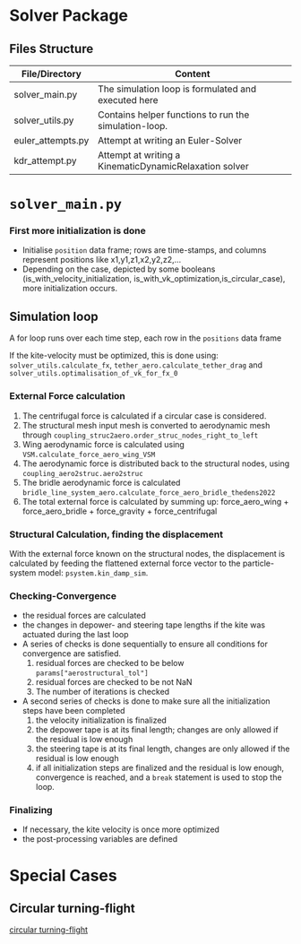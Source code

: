 # Solver Package

## Files Structure
| File/Directory | Content |
| -------------- | ------- |
| solver_main.py | The simulation loop is formulated and executed here |
| solver_utils.py | Contains helper functions to run the simulation-loop. |
| euler_attempts.py | Attempt at writing an Euler-Solver |
| kdr_attempt.py | Attempt at writing a KinematicDynamicRelaxation solver |

# `solver_main.py`

### First more initialization is done
- Initialise `position` data frame; rows are time-stamps, and columns represent positions like x1,y1,z1,x2,y2,z2,...
- Depending on the case, depicted by some booleans (is_with_velocity_initialization, is_with_vk_optimization,is_circular_case), more initialization occurs.   

## Simulation loop
A for loop runs over each time step, each row in the `positions` data frame

If the kite-velocity must be optimized, this is done using: `solver_utils.calculate_fx`, `tether_aero.calculate_tether_drag` and `solver_utils.optimalisation_of_vk_for_fx_0`

### External Force calculation
1. The centrifugal force is calculated if a circular case is considered.
2. The structural mesh input mesh is converted to aerodynamic mesh through `coupling_struc2aero.order_struc_nodes_right_to_left`
3. Wing aerodynamic force is calculated using `VSM.calculate_force_aero_wing_VSM`
4. The aerodynamic force is distributed back to the structural nodes, using `coupling_aero2struc.aero2struc`
5. The bridle aerodynamic force is calculated `bridle_line_system_aero.calculate_force_aero_bridle_thedens2022`
6. The total external force is calculated by summing up: force_aero_wing + force_aero_bridle + force_gravity + force_centrifugal

### Structural Calculation, finding the displacement
With the external force known on the structural nodes, the displacement is calculated by feeding the flattened external force vector to the particle-system model: `psystem.kin_damp_sim`.

### Checking-Convergence
- the residual forces are calculated
- the changes in depower- and steering tape lengths if the kite was actuated during the last loop
- A series of checks is done sequentially to ensure all conditions for convergence are satisfied.
  1. residual forces are checked to be below `params["aerostructural_tol"]`
  2. residual forces are checked to be not NaN
  3. The number of iterations is checked
- A second series of checks is done to make sure all the initialization steps have been completed
  1. the velocity initialization is finalized
  2. the depower tape is at its final length; changes are only allowed if the residual is low enough
  3. the steering tape is at its final length, changes are only allowed if the residual is low enough
  4. if all initialization steps are finalized and the residual is low enough, convergence is reached, and a `break` statement is used to stop the loop.

### Finalizing
- If necessary, the kite velocity is once more optimized
- the post-processing variables are defined

# Special Cases

## Circular turning-flight
[circular turning-flight](circular_turning_flight.md)